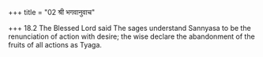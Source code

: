 +++
title = "02 श्री भगवानुवाच"

+++
18.2 The Blessed Lord said The sages understand Sannyasa to be the
renunciation of action with desire; the wise declare the abandonment of
the fruits of all actions as Tyaga.
